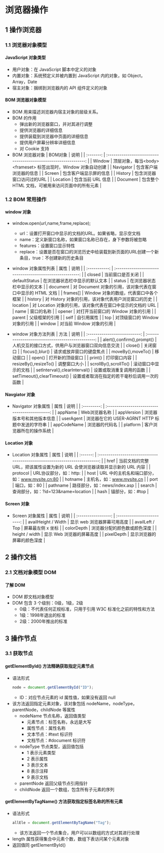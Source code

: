 <link rel=stylesheet href=style.css>
<h1> 浏览器操作  </h1>
<h2> 1 操作浏览器 </h2>
<h3> 1.1 浏览器对象模型 </h3>
<h4> JavaScript 对象类型 </h4>

  - 用户对象：在 JavaScript 脚本中定义的对象
  - 内置对象：系统预定义并被内置到 JavaScript 内的对象，如 Object，Array，Date
  - 宿主对象：捆绑到浏览器内的 API 组件定义的对象

<h4> BOM 浏览器对象模型 </h4>

  - BOM 用来描述浏览器内宿主对象的层级关系。
  - BOM 的作用
    - 弹出新的浏览器窗口，并对其进行调整
    - 提供浏览器的详细信息
    - 提供装载到浏览器中页面的详细信息
    - 提供用户屏幕分辨率详细信息
    - 对 Cookie 支持
  - BOM 浏览器对象
    |  BOM对象  |                               说明                                |
    | :-------: | :---------------------------------------------------------------: |
    |  Window   | 顶层对象，每当\<body> \<frameset> 标签出现时，Window 对象自动创建 |
    | Navigator |                      包含客户端浏览器的信息                       |
    |  Screen   |                      包含客户端显示屏的信息                       |
    |  History  |                     包含浏览器窗口访问过的URL                     |
    | Location  |                         包含当前 URL 信息                         |
    | Document  |         包含整个 HTML 文档，可被用来访问页面中的所有元素          |

<h3> 1.2 BOM 常用操作 </h3>
<h4> window 对象 </h4>

  - window.open(url,name,frame,replace);
    - url：设置打开窗口中显示的文档的URL。如果省略，显示空文档
    - name：定义新窗口名称，如果窗口名称已存在，身下参数将被忽略
    - features：设置窗口显示特性
    - replace：设置是否在窗口的浏览历史中给装载到新页面的URL创建一个新条目，true：不创建新的历史条目
  - window 对象属性列表
    |     属性      |                            说明                            |
    | :-----------: | :--------------------------------------------------------: |
    |    closed     |                      当前窗口是否关闭                      |
    | defaultStatus |               在浏览器状态栏中显示的默认文本               |
    |    status     |                 在浏览器状态栏中显示的文本                 |
    |   document    | 对 Document 对象的引用，该对象代表在窗口中显示的 HTML 文档 |
    |   frames[]    |           Window 对象的数组，代表窗口中各个框架            |
    |    history    |    对 History 对象的引用，该对象代表用户浏览窗口的历史     |
    |   location    | 对 Location 对象的引用，该对象代表在窗口中显示的文档的 URL |
    |     name      |                         窗口的名称                         |
    |    opener     |             对打开当前窗口的 Window 对象的引用             |
    |    parent     |                       父级框架的引用                       |
    |     self      |                         自引用属性                         |
    |      top      |               对顶级窗口的 Window 对象的引用               |
    |    window     |                  对当前 Window 对象的引用                  |

  - window 对象方法列表
    |             方法              |                        说明                        |
    | :---------------------------: | :------------------------------------------------: |
    |  alert(),confirm(),prompt()   | 人机交互的接口方式，供用户与浏览器窗口双向信息交流 |
    |            close()            |                      关闭窗口                      |
    |        focus(),blur()         |              请求或放弃窗口的键盘焦点              |
    |       moveBy(),moveTo()       |                      移动窗口                      |
    |            open()             |                  打开新的顶级窗口                  |
    |            print()            |                    打印窗口内容                    |
    |     resizeBy(),resizeTo()     |                    调整窗口大小                    |
    |     scrollBy(),scrollTo()     |                滚动窗口中显示的文档                |
    | setInterval(),clearInterval() |              设置或取消重复调用的函数              |
    |  setTimeout(),clearTimeout()  |    设置或者取消在指定的若干毫秒后调用一次的函数    |

<h4> Navgiator 对象 </h4>

  - Navigator 对象属性
    |    属性     |                      说明                       |
    | :---------: | :---------------------------------------------: |
    |   appName   |                  Web浏览器名称                  |
    | appVersion  |           浏览器版本号和其他版本信息            |
    |  userAgent  | 浏览器在它的 USER-AGRNT HTTP 标题中发送的字符串 |
    | appCodeName |                 浏览器的代码名                  |
    |  platform   |            客户浏览器所在的操作系统             |

<h4> Location 对象 </h4>

  - Location 对象属性
    |   属性   |                                     说明                                     |
    | :------: | :--------------------------------------------------------------------------: |
    |   href   | 当前文档的完整 URL，把该属性设置为新的 URL 会使浏览器读取并显示新的 URL 内容 |
    | protocol |                            URL协议部分，如：http:                            |
    |   host   |                URL 中的主机名和端口部分，如：www.mysite.cn:80                |
    | hotname  |                          主机名，如：www.mysite.cn                           |
    |   port   |                                 端口，如：80                                 |
    | pathname |                         路径部分，如：news/index.asp                         |
    |  search  |                     查询部分，如：?id=123&name=location                      |
    |   hash   |                               锚部分，如：#top                               |

<h4> Screen 对象 </h4>

  - Screen 对象属性
    |        属性         |            说明             |
    | :-----------------: | :-------------------------: |
    | availHeight / Width | 显示 web 浏览器屏幕可用高度 |
    |   availLeft / Top   |      屏幕最左侧 x 坐标     |
    | colorDepth | 浏览器分配的颜色数或颜色深度 |
    | height / width | 显示 Web 浏览器的屏幕高度 | 
    | pixelDepth | 显示浏览器的屏幕的颜色深度 |

<h2> 2 操作文档 </h2>
<h3> 2.1 文档对象模型 DOM </h3>
<h4> 了解 DOM </h4>

  - DOM 即文档对象模型
  - DOM 包含 3 个级别：0级，1级，2级
    - 0级：不代表任何正规标准，只用于引用 W3C 标准化之前的特性和方法
    - 1级：1998年退出的标准
    - 2级：2000年推出的标准

<h2> 3 操作节点 </h2>
<h3> 3.1 获取节点 </h3>
<h4> getElementById() 方法精确获取指定元素节点 </h4>

  - 语法形式
    ```js
    node = document.getElementById("ID");
    ```
    - ID：对应节点元素的 id 属性值，如果没有返回 null
  - 该方法返回指定元素对象，该对象包括 nodeName，nodeType，parentNode，childNode 等属性
    - nodeName 节点名称，返回值类型
      - 元素节点：标签名称，永远是大写
      - 属性节点：属性名称
      - 文本节点：#text 标识符
      - 文档节点：#document 标识符
    - nodeType 节点类型，返回值包括 
      - 1 表示元素类型
      - 2 表示属性
      - 3 表示文本
      - 8 表示注释
      - 9 表示文档
    - parentNode 返回父级节点引用指针
    - childNode 返回一个数组，包含所有子元素的序列

<h4> getElementByTagName() 方法获取指定标签名称的所有元素</h4>

  - 语法形式
    ```js
    allEle = document.getElementByTagName("Tag");
    ```
    - 该方法返回一个节点集合，用户可以以数组的方式对其进行处理
  - length 属性获得集合中元素个数，数组下表访问某个元素对象
  - 返回值同 getElementById()